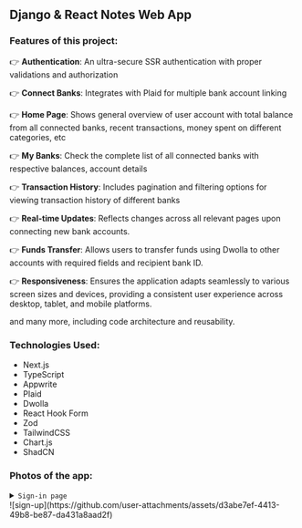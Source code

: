 **Django & React Notes Web App**
------------------------------

### Features of this project:

👉 **Authentication**: An ultra-secure SSR authentication with proper validations and authorization

👉 **Connect Banks**: Integrates with Plaid for multiple bank account linking

👉 **Home Page**: Shows general overview of user account with total balance from all connected banks, recent transactions, money spent on different categories, etc

👉 **My Banks**: Check the complete list of all connected banks with respective balances, account details

👉 **Transaction History**: Includes pagination and filtering options for viewing transaction history of different banks

👉 **Real-time Updates**: Reflects changes across all relevant pages upon connecting new bank accounts.

👉 **Funds Transfer**: Allows users to transfer funds using Dwolla to other accounts with required fields and recipient bank ID.

👉 **Responsiveness**: Ensures the application adapts seamlessly to various screen sizes and devices, providing a consistent user experience across desktop, tablet, and mobile platforms.

and many more, including code architecture and reusability. 

### Technologies Used:

- Next.js
- TypeScript
- Appwrite
- Plaid
- Dwolla
- React Hook Form
- Zod
- TailwindCSS
- Chart.js
- ShadCN

### Photos of the app:
<details>
<summary><code>Sign-in page</code></summary>
![sign-in](https://github.com/user-attachments/assets/6e8e7664-e014-405c-9365-9cf98ec57b9f)
</details>
![sign-up](https://github.com/user-attachments/assets/d3abe7ef-4413-49b8-be87-da431a8aad2f)


